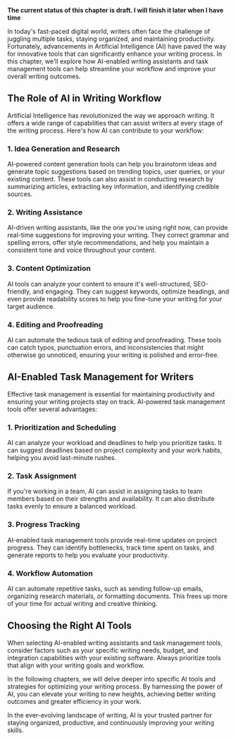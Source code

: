 **The current status of this chapter is draft. I will finish it later when I have time**

In today's fast-paced digital world, writers often face the challenge of juggling multiple tasks, staying organized, and maintaining productivity. Fortunately, advancements in Artificial Intelligence (AI) have paved the way for innovative tools that can significantly enhance your writing process. In this chapter, we'll explore how AI-enabled writing assistants and task management tools can help streamline your workflow and improve your overall writing outcomes.

**The Role of AI in Writing Workflow**
--------------------------------------

Artificial Intelligence has revolutionized the way we approach writing. It offers a wide range of capabilities that can assist writers at every stage of the writing process. Here's how AI can contribute to your workflow:

### **1. Idea Generation and Research**

AI-powered content generation tools can help you brainstorm ideas and generate topic suggestions based on trending topics, user queries, or your existing content. These tools can also assist in conducting research by summarizing articles, extracting key information, and identifying credible sources.

### **2. Writing Assistance**

AI-driven writing assistants, like the one you're using right now, can provide real-time suggestions for improving your writing. They correct grammar and spelling errors, offer style recommendations, and help you maintain a consistent tone and voice throughout your content.

### **3. Content Optimization**

AI tools can analyze your content to ensure it's well-structured, SEO-friendly, and engaging. They can suggest keywords, optimize headings, and even provide readability scores to help you fine-tune your writing for your target audience.

### **4. Editing and Proofreading**

AI can automate the tedious task of editing and proofreading. These tools can catch typos, punctuation errors, and inconsistencies that might otherwise go unnoticed, ensuring your writing is polished and error-free.

**AI-Enabled Task Management for Writers**
------------------------------------------

Effective task management is essential for maintaining productivity and ensuring your writing projects stay on track. AI-powered task management tools offer several advantages:

### **1. Prioritization and Scheduling**

AI can analyze your workload and deadlines to help you prioritize tasks. It can suggest deadlines based on project complexity and your work habits, helping you avoid last-minute rushes.

### **2. Task Assignment**

If you're working in a team, AI can assist in assigning tasks to team members based on their strengths and availability. It can also distribute tasks evenly to ensure a balanced workload.

### **3. Progress Tracking**

AI-enabled task management tools provide real-time updates on project progress. They can identify bottlenecks, track time spent on tasks, and generate reports to help you evaluate your productivity.

### **4. Workflow Automation**

AI can automate repetitive tasks, such as sending follow-up emails, organizing research materials, or formatting documents. This frees up more of your time for actual writing and creative thinking.

**Choosing the Right AI Tools**
-------------------------------

When selecting AI-enabled writing assistants and task management tools, consider factors such as your specific writing needs, budget, and integration capabilities with your existing software. Always prioritize tools that align with your writing goals and workflow.

In the following chapters, we will delve deeper into specific AI tools and strategies for optimizing your writing process. By harnessing the power of AI, you can elevate your writing to new heights, achieving better writing outcomes and greater efficiency in your work.

In the ever-evolving landscape of writing, AI is your trusted partner for staying organized, productive, and continuously improving your writing skills.
